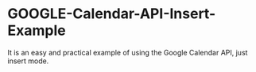 # GOOGLE-Calendar-API-Insert-Example
It is an easy and practical example of using the Google Calendar API, just insert mode.

